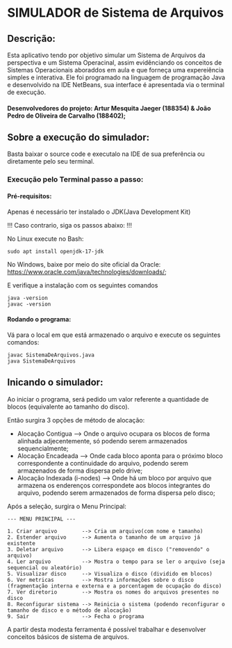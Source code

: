 # SIMULADOR de Sistema de Arquivos

## Descrição:

Esta aplicativo tendo por objetivo simular um Sistema de Arquivos da perspectiva e um Sistema Operacinal,
assim evidênciando os conceitos de Sistemas Operacionais aboraddos em aula e que forneça uma expereiência simples 
e interativa. Ele foi programado na linguagem de programação Java e desenvolvido na IDE NetBeans, sua interface é apresentada
via o terminal de execução.

#### Desenvolvedores do projeto: Artur Mesquita Jaeger (188354) & João Pedro de Oliveira de Carvalho (188402);

## Sobre a execução do simulador:

Basta baixar o source code e executalo na IDE de sua preferência ou diretamente pelo seu terminal.

### Execução pelo Terminal passo a passo:

#### Pré-requisitos:

  Apenas é necessário ter instalado o JDK(Java Development Kit)
  
  !!! Caso contrario, siga os passos abaixo: !!!
  
  No Linux execute no Bash:
  
    sudo apt install openjdk-17-jdk
                                              
  No Windows, baixe por meio do site oficial da Oracle: https://www.oracle.com/java/technologies/downloads/;

  E verifique a instalação com os seguintes comandos
                
    java -version
    javac -version

#### Rodando o programa:

  Vá para o local em que está armazenado o arquivo e execute os seguintes comandos:
  
    javac SistemaDeArquivos.java
    java SistemaDeArquivos

## Inicando o simulador:

Ao iniciar o programa, será pedido um valor referente a quantidade de blocos (equivalente ao tamanho do disco).

Então surgira 3 opções de método de alocação:

* Alocação Contigua           --> Onde o arquivo ocupara os blocos de forma alinhada adjecentemente, só podendo serem armazenados sequencialmente;
* Alocação Encadeada          --> Onde cada bloco aponta para o próximo bloco correspondente a continuidade do arquivo, podendo serem armazenados de forma dispersa pelo drive;
* Alocação Indexada (i-nodes) --> Onde há um bloco por arquivo que armazena os enderenços correspondete aos blocos integrantes do arquivo, podendo serem armazenados de forma dispersa pelo disco;

Após a seleção, surgira o Menu Principal:

    --- MENU PRINCIPAL ---

    1. Criar arquivo        --> Cria um arquivo(com nome e tamanho) 
    2. Estender arquivo     --> Aumenta o tamanho de um arquivo já existente
    3. Deletar arquivo      --> Libera espaço em disco ("removendo" o arquivo)
    4. Ler arquivo          --> Mostra o tempo para se ler o arquivo (seja sequencial ou aleatório)
    5. Visualizar disco     --> Visualiza o disco (dividido em blocos)
    6. Ver metricas         --> Mostra informações sobre o disco (fragmentação interna e externa e a porcentagem de ocupação do disco)
    7. Ver diretorio        --> Mostra os nomes do arquivos presentes no disco
    8. Reconfigurar sistema --> Reinicia o sistema (podendo reconfigurar o tamanho de disco e o método de alocação)
    9. Sair                 --> Fecha o programa

A partir desta modesta ferramenta é possível trabalhar e desenvolver conceitos básicos de sistema de arquivos. 
